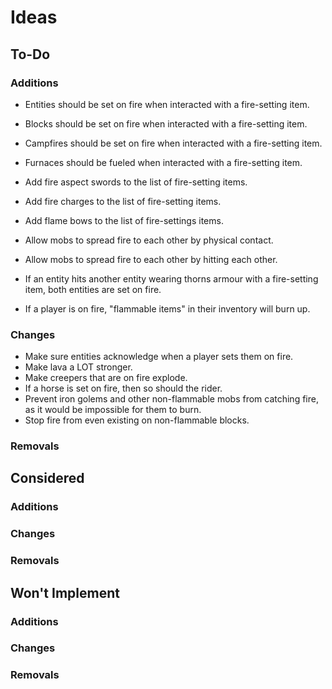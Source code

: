 # Ideas

## To-Do

### Additions

- Entities should be set on fire when interacted with a fire-setting item.
- Blocks should be set on fire when interacted with a fire-setting item.
- Campfires should be set on fire when interacted with a fire-setting item.
- Furnaces should be fueled when interacted with a fire-setting item.

- Add fire aspect swords to the list of fire-setting items.
- Add fire charges to the list of fire-setting items.
- Add flame bows to the list of fire-settings items.

- Allow mobs to spread fire to each other by physical contact.
- Allow mobs to spread fire to each other by hitting each other.

- If an entity hits another entity wearing thorns armour with a fire-setting item, both entities are set on fire.

- If a player is on fire, "flammable items" in their inventory will burn up.

### Changes

- Make sure entities acknowledge when a player sets them on fire.
- Make lava a LOT stronger.
- Make creepers that are on fire explode.
- If a horse is set on fire, then so should the rider.
- Prevent iron golems and other non-flammable mobs from catching fire, as it would be impossible for them to burn.
- Stop fire from even existing on non-flammable blocks.

### Removals

## Considered

### Additions

### Changes

### Removals

## Won't Implement

### Additions

### Changes

### Removals
